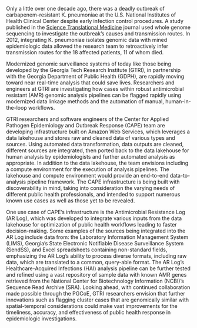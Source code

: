 Only a little over one decade ago, there was a deadly outbreak of 
carbapenem-resistant K. pneumoniae at the U.S. National Institutes of Health 
Clinical Center despite early infection control procedures. A study published in 
the [Science Translational Medicine](https://www.ncbi.nlm.nih.gov/pmc/articles/PMC3521604/) 
journal used whole genome sequencing to 
investigate the outbreak’s causes and transmission routes. In 2012, 
integrating K. pneumoniae isolates genomic data with mined epidemiologic data 
allowed the research team to retroactively infer transmission routes for the 18 
affected patients, 11 of whom died.

Modernized genomic surveillance systems of today like those being developed by 
the Georgia Tech Research Institute (GTRI), in partnership with the Georgia 
Department of Public Health (GDPH), are rapidly moving toward near real-time 
analysis that could save lives. Researchers and engineers at GTRI are 
investigating how cases within robust antimicrobial resistant (AMR) genomic 
analysis pipelines can be flagged rapidly using modernized data linkage methods 
and the automation of manual, human-in-the-loop workflows.

GTRI researchers and software engineers of the Center for Applied Pathogen 
Epidemiology and Outbreak Response (CAPE) team are developing infrastructure 
built on Amazon Web Services, which leverages a data lakehouse and stores raw 
and cleaned data of various types and sources. Using automated data 
transformation, data outputs are cleaned, different sources are integrated, 
then ported back to the data lakehouse for human analysis by epidemiologists and 
further automated analysis as appropriate. In addition to the data lakehouse, 
the team envisions including a compute environment for the execution of analysis 
pipelines. The lakehouse and compute environment would provide an end-to-end 
data-to-analysis pipeline framework. The CAPE infrastructure is being built with 
discoverability in mind, taking into consideration the varying needs of 
different public health professionals, and intended to support numerous known 
use cases as well as those yet to be revealed.

One use case of CAPE’s infrastructure is the Antimicrobial Resistance Log (AR 
Log), which was developed to integrate various inputs from the data lakehouse 
for optimization of public health workflows leading to faster decision-making. 
Some examples of the sources being integrated into the AR Log include data 
from: the Laboratory Information Management System (LIMS), Georgia’s State 
Electronic Notifiable Disease Surveillance System (SendSS), and Excel 
spreadsheets containing non-standard fields, emphasizing the AR Log’s ability to 
process diverse formats, including raw data, which are translated to a common, 
query-able format. The AR Log’s Healthcare-Acquired Infections (HAI) analysis 
pipeline can be further tested and refined using a vast repository of sample 
data with known AMR genes retrieved from the National Center for Biotechnology 
Information (NCBI)’s Sequence Read Archive (SRA). Looking ahead, with continued 
collaboration made possible through the PGCoE, GTRI researchers envision that 
further innovations such as flagging cluster cases that are genomically similar 
with spatial-temporal considerations could make vast improvements for the 
timeliness, accuracy, and effectiveness of public health response in 
epidemiologic investigations.
